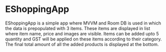 # EShoppingApp
EShoppingApp is a simple app where MVVM and Room DB is used in which the data is prepopulated with 3 items.
These items are displayed in list where item name, price and images are visible.
Items can be added upto 5 quantity and GST will be applied on these items according to their category.
The final total amount of all the added products is displayed at the bottom.
